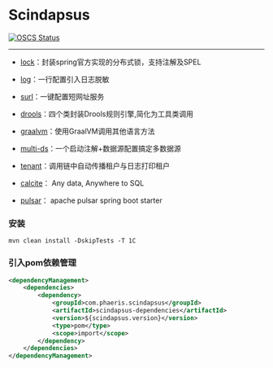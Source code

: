 # Scindapsus

[![OSCS Status](https://www.oscs1024.com/platform/badge/phaeris/scindapsus.git.svg?size=small)](https://www.murphysec.com/dr/AiSOYD4DrZnUzl4OvV)  

------

- [lock]：封装spring官方实现的分布式锁，支持注解及SPEL

- [log]：一行配置引入日志脱敏

- [surl]：一键配置短网址服务

- [drools]：四个类封装Drools规则引擎,简化为工具类调用

- [graalvm]：使用GraalVM调用其他语言方法

- [multi-ds]：一个启动注解+数据源配置搞定多数据源

- [tenant]：调用链中自动传播租户与日志打印租户

- [calcite]： Any data, Anywhere to SQL

- [pulsar]： apache pulsar spring boot starter

[lock]:/lock/README.md

[log]:/log/README.md

[surl]:/surl/README.md

[drools]:/drools/README.md

[graalvm]:/graalvm/README.md

[multi-ds]:/multi-ds/README.md

[robot]:/robot/README.md

[tenant]:/tenant/README.md

[calcite]:/calcite/README.md

[pulsar]:/pulsar/README.md


### 安装
`mvn clean install -DskipTests -T 1C`

### 引入pom依赖管理
```xml
<dependencyManagement>
    <dependencies>
        <dependency>
            <groupId>com.phaeris.scindapsus</groupId>
            <artifactId>scindapsus-dependencies</artifactId>
            <version>${scindapsus.version}</version>
            <type>pom</type>
            <scope>import</scope>
        </dependency>
    </dependencies>
</dependencyManagement>
```